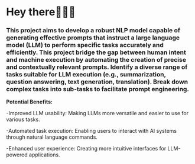 <h1>Hey there🙋🏻‍♀️</h1>
<h3>This project aims to develop a robust NLP model capable of generating effective prompts that instruct a large language model (LLM) to perform specific tasks accurately and efficiently.
This project bridge the gap between human intent and machine execution by automating the creation of precise and contextually relevant prompts.
Identify a diverse range of tasks suitable for LLM execution (e.g., summarization, question answering, text generation, translation).
Break down complex tasks into sub-tasks to facilitate prompt engineering.</h3>

<B>Potential Benefits:</B>

  -Improved LLM usability: Making LLMs more versatile and easier to use for various tasks.

  -Automated task execution: Enabling users to interact with AI systems through natural language commands.

  -Enhanced user experience: Creating more intuitive interfaces for LLM-powered applications.
